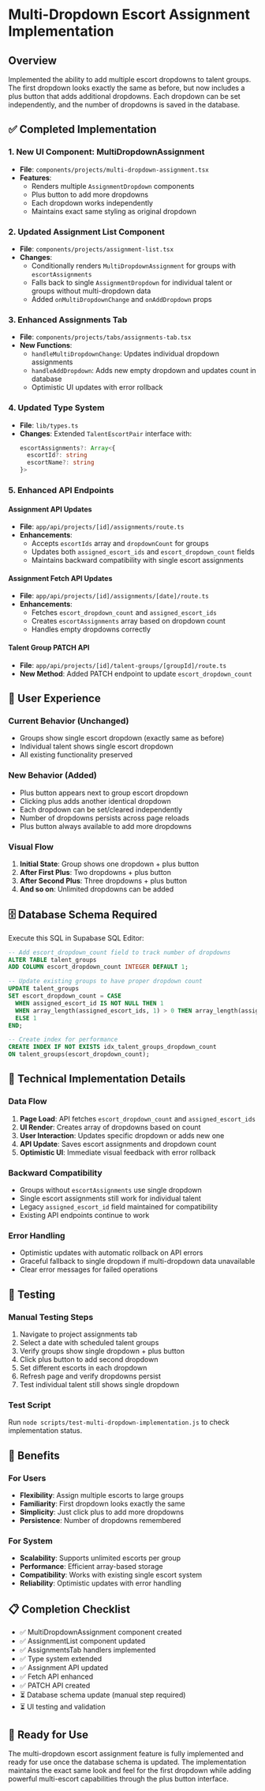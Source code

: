 # Multi-Dropdown Escort Assignment Implementation

## Overview
Implemented the ability to add multiple escort dropdowns to talent groups. The first dropdown looks exactly the same as before, but now includes a plus button that adds additional dropdowns. Each dropdown can be set independently, and the number of dropdowns is saved in the database.

## ✅ Completed Implementation

### 1. New UI Component: MultiDropdownAssignment
- **File**: `components/projects/multi-dropdown-assignment.tsx`
- **Features**:
  - Renders multiple `AssignmentDropdown` components
  - Plus button to add more dropdowns
  - Each dropdown works independently
  - Maintains exact same styling as original dropdown

### 2. Updated Assignment List Component
- **File**: `components/projects/assignment-list.tsx`
- **Changes**:
  - Conditionally renders `MultiDropdownAssignment` for groups with `escortAssignments`
  - Falls back to single `AssignmentDropdown` for individual talent or groups without multi-dropdown data
  - Added `onMultiDropdownChange` and `onAddDropdown` props

### 3. Enhanced Assignments Tab
- **File**: `components/projects/tabs/assignments-tab.tsx`
- **New Functions**:
  - `handleMultiDropdownChange`: Updates individual dropdown assignments
  - `handleAddDropdown`: Adds new empty dropdown and updates count in database
  - Optimistic UI updates with error rollback

### 4. Updated Type System
- **File**: `lib/types.ts`
- **Changes**: Extended `TalentEscortPair` interface with:
  ```typescript
  escortAssignments?: Array<{
    escortId?: string
    escortName?: string
  }>
  ```

### 5. Enhanced API Endpoints

#### Assignment API Updates
- **File**: `app/api/projects/[id]/assignments/route.ts`
- **Enhancements**:
  - Accepts `escortIds` array and `dropdownCount` for groups
  - Updates both `assigned_escort_ids` and `escort_dropdown_count` fields
  - Maintains backward compatibility with single escort assignments

#### Assignment Fetch API Updates
- **File**: `app/api/projects/[id]/assignments/[date]/route.ts`
- **Enhancements**:
  - Fetches `escort_dropdown_count` and `assigned_escort_ids`
  - Creates `escortAssignments` array based on dropdown count
  - Handles empty dropdowns correctly

#### Talent Group PATCH API
- **File**: `app/api/projects/[id]/talent-groups/[groupId]/route.ts`
- **New Method**: Added PATCH endpoint to update `escort_dropdown_count`

## 🎯 User Experience

### Current Behavior (Unchanged)
- Groups show single escort dropdown (exactly same as before)
- Individual talent shows single escort dropdown
- All existing functionality preserved

### New Behavior (Added)
- Plus button appears next to group escort dropdown
- Clicking plus adds another identical dropdown
- Each dropdown can be set/cleared independently
- Number of dropdowns persists across page reloads
- Plus button always available to add more dropdowns

### Visual Flow
1. **Initial State**: Group shows one dropdown + plus button
2. **After First Plus**: Two dropdowns + plus button
3. **After Second Plus**: Three dropdowns + plus button
4. **And so on**: Unlimited dropdowns can be added

## 🗄️ Database Schema Required

Execute this SQL in Supabase SQL Editor:

```sql
-- Add escort_dropdown_count field to track number of dropdowns
ALTER TABLE talent_groups
ADD COLUMN escort_dropdown_count INTEGER DEFAULT 1;

-- Update existing groups to have proper dropdown count
UPDATE talent_groups
SET escort_dropdown_count = CASE
  WHEN assigned_escort_id IS NOT NULL THEN 1
  WHEN array_length(assigned_escort_ids, 1) > 0 THEN array_length(assigned_escort_ids, 1)
  ELSE 1
END;

-- Create index for performance
CREATE INDEX IF NOT EXISTS idx_talent_groups_dropdown_count 
ON talent_groups(escort_dropdown_count);
```

## 🔧 Technical Implementation Details

### Data Flow
1. **Page Load**: API fetches `escort_dropdown_count` and `assigned_escort_ids`
2. **UI Render**: Creates array of dropdowns based on count
3. **User Interaction**: Updates specific dropdown or adds new one
4. **API Update**: Saves escort assignments and dropdown count
5. **Optimistic UI**: Immediate visual feedback with error rollback

### Backward Compatibility
- Groups without `escortAssignments` use single dropdown
- Single escort assignments still work for individual talent
- Legacy `assigned_escort_id` field maintained for compatibility
- Existing API endpoints continue to work

### Error Handling
- Optimistic updates with automatic rollback on API errors
- Graceful fallback to single dropdown if multi-dropdown data unavailable
- Clear error messages for failed operations

## 🧪 Testing

### Manual Testing Steps
1. Navigate to project assignments tab
2. Select a date with scheduled talent groups
3. Verify groups show single dropdown + plus button
4. Click plus button to add second dropdown
5. Set different escorts in each dropdown
6. Refresh page and verify dropdowns persist
7. Test individual talent still shows single dropdown

### Test Script
Run `node scripts/test-multi-dropdown-implementation.js` to check implementation status.

## 🚀 Benefits

### For Users
- **Flexibility**: Assign multiple escorts to large groups
- **Familiarity**: First dropdown looks exactly the same
- **Simplicity**: Just click plus to add more dropdowns
- **Persistence**: Number of dropdowns remembered

### For System
- **Scalability**: Supports unlimited escorts per group
- **Performance**: Efficient array-based storage
- **Compatibility**: Works with existing single escort system
- **Reliability**: Optimistic updates with error handling

## 📋 Completion Checklist

- ✅ MultiDropdownAssignment component created
- ✅ AssignmentList component updated
- ✅ AssignmentsTab handlers implemented
- ✅ Type system extended
- ✅ Assignment API updated
- ✅ Fetch API enhanced
- ✅ PATCH API created
- ⏳ Database schema update (manual step required)
- ⏳ UI testing and validation

## 🎉 Ready for Use

The multi-dropdown escort assignment feature is fully implemented and ready for use once the database schema is updated. The implementation maintains the exact same look and feel for the first dropdown while adding powerful multi-escort capabilities through the plus button interface.